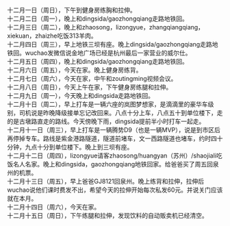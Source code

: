 十二月一日（周日），下午到健身房练胸和拉伸。</br>
十二月二日（周一），晚上和dingsida/gaozhongqiang走路地铁回。</br>
十二月三日（周二），晚上和zhaosong，lizongyue，zhangqiangqiang，xiekuan，zhaizhe吃饭313羊肉。</br>
十二月四日（周三），早上地铁三坝有座。晚上dingsida/gaozhongqiang走路地铁回。wuchao发微信说金地广场已经是杭州最后一家营业的威尔仕。</br>
十二月五日（周四），晚上和dingsida/gaozhongqiang走路地铁回。</br>
十二月六日（周五），今天在家。晚上健身房练背。</br>
十二月七日（周六），今天在家，中午和zoutingming视频会议。</br>
十二月八日（周日），今天上午在家，下午健身房练腿和拉伸。</br>
十二月九日（周一），今天晚上和dingsida走路地铁回。</br>
十二月十日（周二），早上打车是一辆六座的岚图梦想家，是滴滴里的豪华车级别，司机说是昨晚降级接单忘记改回来。八点十分上车，八点五十到单位楼下，走的是古墩路直走的路线。今天傍晚下雨，dingsida提前半小时打车一起走。</br>
十二月十一日（周三），早上打车是一辆腾势D9（也是一辆MVP），说是到市区后再停掉专车。路线是紫金港路隧道，隧道前堵车，文一西路隧道也堵车，约时四十分钟，九点十分到单位楼下。晚上到三坝有座。</br>
十二月十二日（周四），lizongyue请客zhaosong/huangyan（苏州）/shaojiali吃饭名人名家。晚上和dingsida，gaozhongqiang地铁回家。给爸爸买了周五回泉州的机票。</br>
十二月十三日（周五），早上爸爸GJ8121回泉州。晚上练背和拉伸，拉伸后wuchao说他们课时费发不出，希望今天的拉伸开始每次私发60元。并说关门应该就在本月。</br>
十二月十四日（周六），今天在家。</br>
十二月十五日（周日），下午练腿和拉伸，发现饮料的自动贩卖机已经清空。</br>
